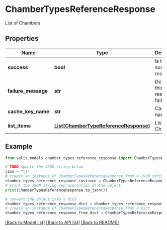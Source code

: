 # ChamberTypesReferenceResponse

List of Chambers

## Properties

Name | Type | Description | Notes
------------ | ------------- | ------------- | -------------
**success** | **bool** | Is this a successful response? | [optional] 
**failure_message** | **str** | Details if this response failed | [optional] 
**cache_key_name** | **str** | CacheKey name | [optional] 
**list_items** | [**List[ChamberTypeReferenceResponse]**](ChamberTypeReferenceResponse.md) | List of Chambers | [optional] 

## Example

```python
from valis.models.chamber_types_reference_response import ChamberTypesReferenceResponse

# TODO update the JSON string below
json = "{}"
# create an instance of ChamberTypesReferenceResponse from a JSON string
chamber_types_reference_response_instance = ChamberTypesReferenceResponse.from_json(json)
# print the JSON string representation of the object
print(ChamberTypesReferenceResponse.to_json())

# convert the object into a dict
chamber_types_reference_response_dict = chamber_types_reference_response_instance.to_dict()
# create an instance of ChamberTypesReferenceResponse from a dict
chamber_types_reference_response_from_dict = ChamberTypesReferenceResponse.from_dict(chamber_types_reference_response_dict)
```
[[Back to Model list]](../README.md#documentation-for-models) [[Back to API list]](../README.md#documentation-for-api-endpoints) [[Back to README]](../README.md)


